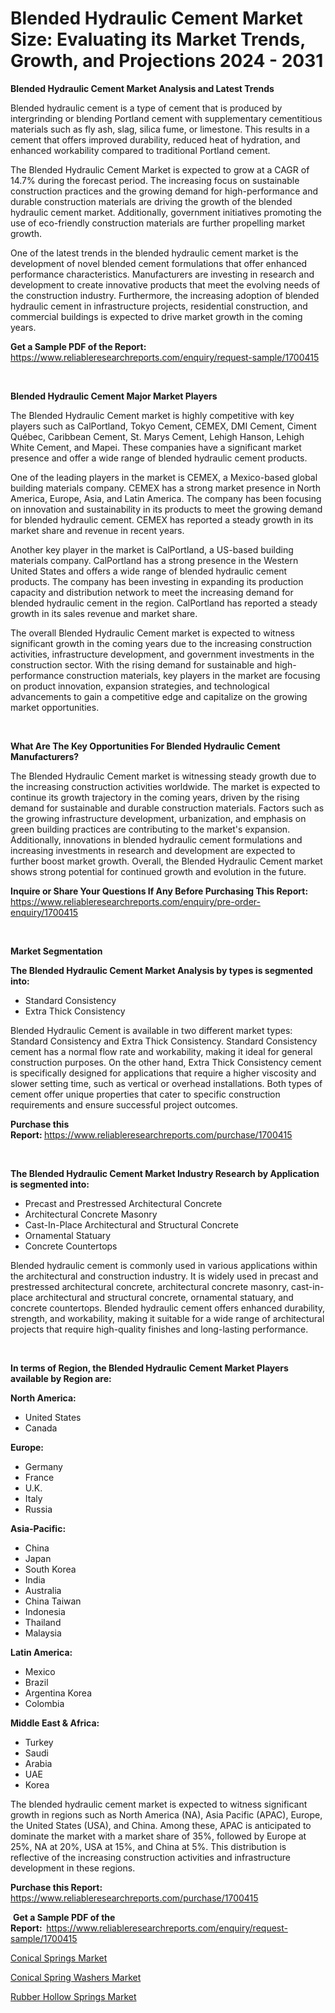 <p><h1>Blended Hydraulic Cement Market Size: Evaluating its Market Trends, Growth, and Projections 2024 - 2031</h1></p><p><strong>Blended Hydraulic Cement Market Analysis and Latest Trends</strong></p>
<p><p>Blended hydraulic cement is a type of cement that is produced by intergrinding or blending Portland cement with supplementary cementitious materials such as fly ash, slag, silica fume, or limestone. This results in a cement that offers improved durability, reduced heat of hydration, and enhanced workability compared to traditional Portland cement.</p><p>The Blended Hydraulic Cement Market is expected to grow at a CAGR of 14.7% during the forecast period. The increasing focus on sustainable construction practices and the growing demand for high-performance and durable construction materials are driving the growth of the blended hydraulic cement market. Additionally, government initiatives promoting the use of eco-friendly construction materials are further propelling market growth.</p><p>One of the latest trends in the blended hydraulic cement market is the development of novel blended cement formulations that offer enhanced performance characteristics. Manufacturers are investing in research and development to create innovative products that meet the evolving needs of the construction industry. Furthermore, the increasing adoption of blended hydraulic cement in infrastructure projects, residential construction, and commercial buildings is expected to drive market growth in the coming years.</p></p>
<p><strong>Get a Sample PDF of the Report:&nbsp;</strong> <a href="https://www.reliableresearchreports.com/enquiry/request-sample/1700415">https://www.reliableresearchreports.com/enquiry/request-sample/1700415</a></p>
<p>&nbsp;</p>
<p><strong>Blended Hydraulic Cement Major Market Players</strong></p>
<p><p>The Blended Hydraulic Cement market is highly competitive with key players such as CalPortland, Tokyo Cement, CEMEX, DMI Cement, Ciment Québec, Caribbean Cement, St. Marys Cement, Lehigh Hanson, Lehigh White Cement, and Mapei. These companies have a significant market presence and offer a wide range of blended hydraulic cement products.</p><p>One of the leading players in the market is CEMEX, a Mexico-based global building materials company. CEMEX has a strong market presence in North America, Europe, Asia, and Latin America. The company has been focusing on innovation and sustainability in its products to meet the growing demand for blended hydraulic cement. CEMEX has reported a steady growth in its market share and revenue in recent years.</p><p>Another key player in the market is CalPortland, a US-based building materials company. CalPortland has a strong presence in the Western United States and offers a wide range of blended hydraulic cement products. The company has been investing in expanding its production capacity and distribution network to meet the increasing demand for blended hydraulic cement in the region. CalPortland has reported a steady growth in its sales revenue and market share.</p><p>The overall Blended Hydraulic Cement market is expected to witness significant growth in the coming years due to the increasing construction activities, infrastructure development, and government investments in the construction sector. With the rising demand for sustainable and high-performance construction materials, key players in the market are focusing on product innovation, expansion strategies, and technological advancements to gain a competitive edge and capitalize on the growing market opportunities.</p></p>
<p>&nbsp;</p>
<p><strong>What Are The Key Opportunities For Blended Hydraulic Cement Manufacturers?</strong></p>
<p><p>The Blended Hydraulic Cement market is witnessing steady growth due to the increasing construction activities worldwide. The market is expected to continue its growth trajectory in the coming years, driven by the rising demand for sustainable and durable construction materials. Factors such as the growing infrastructure development, urbanization, and emphasis on green building practices are contributing to the market's expansion. Additionally, innovations in blended hydraulic cement formulations and increasing investments in research and development are expected to further boost market growth. Overall, the Blended Hydraulic Cement market shows strong potential for continued growth and evolution in the future.</p></p>
<p><strong>Inquire or Share Your Questions If Any Before Purchasing This Report:</strong> <a href="https://www.reliableresearchreports.com/enquiry/pre-order-enquiry/1700415">https://www.reliableresearchreports.com/enquiry/pre-order-enquiry/1700415</a></p>
<p>&nbsp;</p>
<p><strong>Market Segmentation</strong></p>
<p><strong>The Blended Hydraulic Cement Market Analysis by types is segmented into:</strong></p>
<p><ul><li>Standard Consistency</li><li>Extra Thick Consistency</li></ul></p>
<p><p>Blended Hydraulic Cement is available in two different market types: Standard Consistency and Extra Thick Consistency. Standard Consistency cement has a normal flow rate and workability, making it ideal for general construction purposes. On the other hand, Extra Thick Consistency cement is specifically designed for applications that require a higher viscosity and slower setting time, such as vertical or overhead installations. Both types of cement offer unique properties that cater to specific construction requirements and ensure successful project outcomes.</p></p>
<p><strong>Purchase this Report:&nbsp;</strong><a href="https://www.reliableresearchreports.com/purchase/1700415">https://www.reliableresearchreports.com/purchase/1700415</a></p>
<p>&nbsp;</p>
<p><strong>The Blended Hydraulic Cement Market Industry Research by Application is segmented into:</strong></p>
<p><ul><li>Precast and Prestressed Architectural Concrete</li><li>Architectural Concrete Masonry</li><li>Cast-In-Place Architectural and Structural Concrete</li><li>Ornamental Statuary</li><li>Concrete Countertops</li></ul></p>
<p><p>Blended hydraulic cement is commonly used in various applications within the architectural and construction industry. It is widely used in precast and prestressed architectural concrete, architectural concrete masonry, cast-in-place architectural and structural concrete, ornamental statuary, and concrete countertops. Blended hydraulic cement offers enhanced durability, strength, and workability, making it suitable for a wide range of architectural projects that require high-quality finishes and long-lasting performance.</p></p>
<p>&nbsp;</p>
<p><strong>In terms of Region, the Blended Hydraulic Cement Market Players available by Region are:</strong></p>
<p>
    <p> <strong> North America: </strong>
        <ul>
            <li>United States</li>
            <li>Canada</li>
        </ul>
        </p> 
    <p> <strong> Europe: </strong>
        <ul>
            <li>Germany</li>
            <li>France</li>
            <li>U.K.</li>
            <li>Italy</li>
            <li>Russia</li>
        </ul>
        </p> 
    <p> <strong> Asia-Pacific: </strong>
        <ul>
            <li>China</li>
            <li>Japan</li>
            <li>South Korea</li>
            <li>India</li>
            <li>Australia</li>
            <li>China Taiwan</li>
            <li>Indonesia</li>
            <li>Thailand</li>
            <li>Malaysia</li>
        </ul>
        </p> 
    <p> <strong> Latin America: </strong>
        <ul>
            <li>Mexico</li>
            <li>Brazil</li>
            <li>Argentina Korea</li>
            <li>Colombia</li>
        </ul>
        </p> 
    <p> <strong> Middle East & Africa: </strong>
        <ul>
            <li>Turkey</li>
            <li>Saudi</li>
            <li>Arabia</li>
            <li>UAE</li>
            <li>Korea</li>
        </ul>
    </p>
    </p>
<p><p>The blended hydraulic cement market is expected to witness significant growth in regions such as North America (NA), Asia Pacific (APAC), Europe, the United States (USA), and China. Among these, APAC is anticipated to dominate the market with a market share of 35%, followed by Europe at 25%, NA at 20%, USA at 15%, and China at 5%. This distribution is reflective of the increasing construction activities and infrastructure development in these regions.</p></p>
<p><strong>Purchase this Report: </strong><a href="https://www.reliableresearchreports.com/purchase/1700415">https://www.reliableresearchreports.com/purchase/1700415</a></p>
<p>&nbsp;<strong>Get a Sample PDF of the Report:&nbsp;&nbsp;</strong><a href="https://www.reliableresearchreports.com/enquiry/request-sample/1700415">https://www.reliableresearchreports.com/enquiry/request-sample/1700415</a></p>
<p><strong></strong></p>
<p><p><a href="https://view.publitas.com/reportprime-1/conical-springs-market-centers-on-aspects-such-as-market-growth-market-share-market-opportunity-and-projected-forecasts-spanning-from-2023-to-2030/">Conical Springs Market</a></p><p><a href="https://view.publitas.com/reportprime-1/insights-into-conical-spring-washers-market-size-analysing-market-share-trends-and-growth-from-2023-to-2030/">Conical Spring Washers Market</a></p><p><a href="https://view.publitas.com/reportprime-1/rubber-hollow-springs-market-size-share-trends-analysis-report-by-application-regional-outlook-competitive-strategies-and-segment-forecasts-2023-2030/">Rubber Hollow Springs Market</a></p></p>